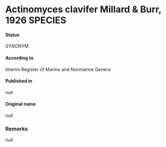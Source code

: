 # Actinomyces clavifer Millard & Burr, 1926 SPECIES

#### Status
SYNONYM

#### According to
Interim Register of Marine and Nonmarine Genera

#### Published in
null

#### Original name
null

### Remarks
null